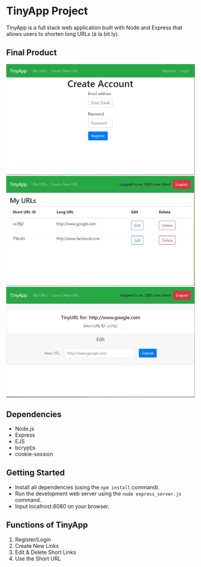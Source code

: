 # TinyApp Project

TinyApp is a full stack web application built with Node and Express that allows users to shorten long URLs (à la bit.ly).

## Final Product

!["screenshot of register page"](docs/register.JPG)
!["screenshot of urls page"](docs/urls.JPG)
!["screenshot of edit page"](docs/edit.JPG)


## Dependencies

- Node.js
- Express
- EJS
- bcryptjs
- cookie-session

## Getting Started

- Install all dependencies (using the `npm install` command).
- Run the development web server using the `node express_server.js` command.
- Input localhost:8080 on your browser.

## Functions of TinyApp

1. Register/Login
2. Create New Links
3. Edit & Delete Short Links
4. Use the Short URL